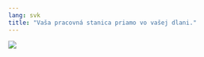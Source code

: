 ```yaml
---
lang: svk
title: "Vaša pracovná stanica priamo vo vašej dlani."
---
```


<img src="Images/earth.png" />




